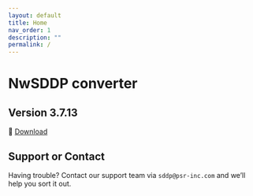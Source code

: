 ```yaml
---
layout: default
title: Home
nav_order: 1
description: ""
permalink: /
---
```


# NwSDDP converter

## Version 3.7.13

🔗 [Download](https://www.psr-inc.com/app/link/?t=d&f=nwsddp-3.7.13-setup.exe)

## Support or Contact

Having trouble? Contact our support team via `sddp@psr-inc.com` and we’ll help you sort it out.

